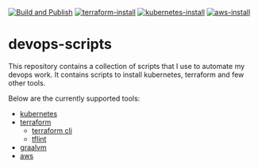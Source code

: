 [![Build and Publish](https://github.com/rahulmlokurte/devops-scripts/actions/workflows/build-and-publish.yml/badge.svg?branch=master)](https://github.com/rahulmlokurte/devops-scripts/actions/workflows/build-and-publish.yml)
[![terraform-install](https://github.com/rahulmlokurte/devops-scripts/actions/workflows/terraform-install.yml/badge.svg?branch=master)](https://github.com/rahulmlokurte/devops-scripts/actions/workflows/terraform-install.yml)
[![kubernetes-install](https://github.com/rahulmlokurte/devops-scripts/actions/workflows/kubernetes-install.yaml/badge.svg?branch=master)](https://github.com/rahulmlokurte/devops-scripts/actions/workflows/kubernetes-install.yaml)
[![aws-install](https://github.com/rahulmlokurte/devops-scripts/actions/workflows/aws-install.yml/badge.svg)](https://github.com/rahulmlokurte/devops-scripts/actions/workflows/aws-install.yml)

# devops-scripts

This repository contains a collection of scripts that I use to automate my devops work. It contains scripts
to install kubernetes, terraform and few other tools.

Below are the currently supported tools:

- [kubernetes](./kubernetes)
- [terraform](./terraform)
    - [terraform cli](./terraform/terraform-install.sh)
    - [tflint](./terraform/tflint.sh)
- [graalvm](./graalvm-native-java)
- [aws](./aws)